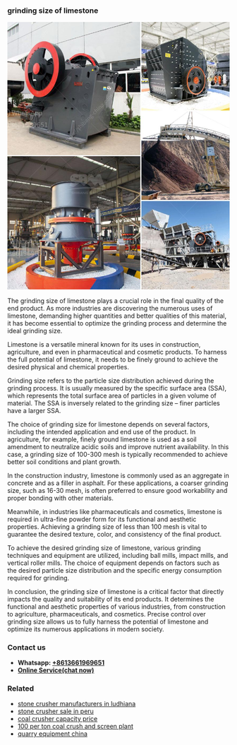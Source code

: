 <h3>grinding size of limestone</h3><img src='1704791626.jpg' alt=''><p>The grinding size of limestone plays a crucial role in the final quality of the end product. As more industries are discovering the numerous uses of limestone, demanding higher quantities and better qualities of this material, it has become essential to optimize the grinding process and determine the ideal grinding size.</p><p>Limestone is a versatile mineral known for its uses in construction, agriculture, and even in pharmaceutical and cosmetic products. To harness the full potential of limestone, it needs to be finely ground to achieve the desired physical and chemical properties.</p><p>Grinding size refers to the particle size distribution achieved during the grinding process. It is usually measured by the specific surface area (SSA), which represents the total surface area of particles in a given volume of material. The SSA is inversely related to the grinding size – finer particles have a larger SSA.</p><p>The choice of grinding size for limestone depends on several factors, including the intended application and end use of the product. In agriculture, for example, finely ground limestone is used as a soil amendment to neutralize acidic soils and improve nutrient availability. In this case, a grinding size of 100-300 mesh is typically recommended to achieve better soil conditions and plant growth.</p><p>In the construction industry, limestone is commonly used as an aggregate in concrete and as a filler in asphalt. For these applications, a coarser grinding size, such as 16-30 mesh, is often preferred to ensure good workability and proper bonding with other materials.</p><p>Meanwhile, in industries like pharmaceuticals and cosmetics, limestone is required in ultra-fine powder form for its functional and aesthetic properties. Achieving a grinding size of less than 100 mesh is vital to guarantee the desired texture, color, and consistency of the final product.</p><p>To achieve the desired grinding size of limestone, various grinding techniques and equipment are utilized, including ball mills, impact mills, and vertical roller mills. The choice of equipment depends on factors such as the desired particle size distribution and the specific energy consumption required for grinding.</p><p>In conclusion, the grinding size of limestone is a critical factor that directly impacts the quality and suitability of its end products. It determines the functional and aesthetic properties of various industries, from construction to agriculture, pharmaceuticals, and cosmetics. Precise control over grinding size allows us to fully harness the potential of limestone and optimize its numerous applications in modern society.</p><h3>Contact us</h3><ul><li><strong>Whatsapp:&nbsp;<a href="https://wa.me/8613661969651">+8613661969651</a></strong></li><li><a href="https://swt.shibang-china.com/?git&amp;zhl&amp;grinding size of limestone"><strong>Online Service(chat now)</strong></a></li></ul><h3>Related</h3><ul><li><a href='stone crusher manufacturers in ludhiana.md'>stone crusher manufacturers in ludhiana</a></li><li><a href='stone crusher sale in peru.md'>stone crusher sale in peru</a></li><li><a href='coal crusher capacity price.md'>coal crusher capacity price</a></li><li><a href='100 per ton coal crush and screen plant.md'>100 per ton coal crush and screen plant</a></li><li><a href='quarry equipment china.md'>quarry equipment china</a></li></ul>